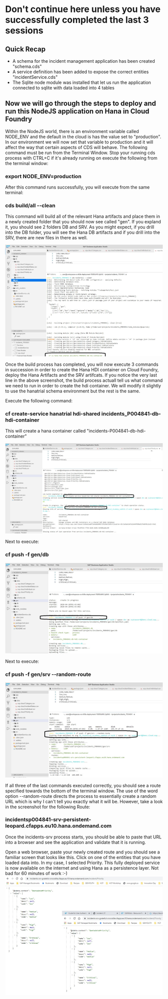 # Don't continue here unless you have successfully completed the last 3 sessions

## Quick Recap
- A schema for the incident management application has been created "schema.cds"
- A service definition has been added to expose the correct entities "incidentService.cds"
- The Sqlite node module was installed that let us run the application connected to sqlite with data loaded into 4 tables

## Now we will go through the steps to deploy and run this NodeJS application on Hana in Cloud Foundry

Within the NodeJS world, there is an environment variable called NODE_ENV and the default in the cloud is has the value set to "production". In our environment we will now set that variable to production and it will affect the way that certain aspects of CDS will behave. The following command must be run from the Terminal Window. Stop your running cds process with CTRL+C if it's already running on execute the following from the terminal window:

### export NODE_ENV=production

After this command runs successfully, you will execute from the same terminal:

### cds build/all --clean

This command will build all of the relevant Hana artifacts and place them in a newly created folder that you should now see called "gen". If you expland it, you should see 2 folders DB and SRV. As you might expect, if you drill into the DB folder, you will see the Hana DB artifacts and if you drill into the SRV, there are new files in there as well.

![BUildall](Part4Images/cdsbuildall.jpg)

Once the build process has completed, you will now execute 3 commands in succession in order to create the Hana HDI container on Cloud Foundry, deploy the Hana Artifacts and the SRV artifcats. If you notice the very last line in the above screenshot, the build process actuall tell us what command we need to run in order to create the hdi container. We will modify it slightly to use the hanatrial schema environment but the rest is the same.

Execute the following command:
### cf create-service hanatrial hdi-shared incidents_P004841-db-hdi-container

This will create a hana container called "incidents-P004841-db-hdi-container"

![HDI Container](Part4Images/createhdi.jpg)

Next to execute:
### cf push -f gen/db
![PushDB](Part4Images/cfpushdb.jpg)

Next to execute:
### cf push -f gen/srv --random-route
![SRV](Part4Images/cfpushsrv.jpg)

If all three of the last commands executed correctly, you should see a route specified towards the bottom of the terminal window. The use of the word option --random-route directs the process to essentially create a random URL which is why I can't tell you exactly what it will be. However, take a look in the screenshot for the following Route: 
### incidentsp004841-srv-persistent-leopard.cfapps.eu10.hana.ondemand.com
Once the incidents-srv process starts, you should be able to paste that URL into a browser and see the application and validate that it is running.

Open a web browser, paste your newly created route and you should see a familiar screen that looks like this. Click on one of the entities that you have loaded data into. In my case, I selected Priority. This fully deployed service is now available on the internet and using Hana as a persistence layer. Not bad for 60  minutes of work :-)
![HANACF](Part4Images/hanadeploy.jpg)

